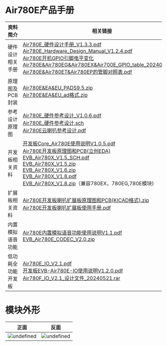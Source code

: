 # Air780E产品手册

| 资料简介 | 相关链接|
| ------- | ------ |
| 硬件设计相关手册 | [Air780E_硬件设计手册_V1.3.3.pdf](https://cdn.openluat-luatcommunity.openluat.com/attachment/20240819170318674_Air780E_硬件设计手册_V1.3.3.pdf)<br>[Air780E_Hardware_Design_Manual_V1.2.4.pdf](https://cdn.openluat-luatcommunity.openluat.com/attachment/20240819170438346_Air780E_Hardware_Design_Manual_V1.2.4.pdf)<br>[Air780E开机GPIO引脚电平变化](https://doc.openluat.com/article/4996 "Air780E开机GPIO引脚电平变化")<br>[Air780E&Air780EG&Air780EX&Air700E_GPIO_table_20240812.pdf](https://cdn.openluat-luatcommunity.openluat.com/attachment/20240813172012124_Air780E&Air780EG&Air780EX&Air700E_GPIO_table_20240812.pdf)<br>[Air780E&Air780ET&Air780EP的管脚对照表.pdf](https://cdn.openluat-luatcommunity.openluat.com/attachment/20240701144747559_Air780E&Air780ET&Air780EP的管脚对照表.pdf)|
| 原理图及PCB封装  | [Air780E&EA&EU_PADS9.5.zip](https://cdn.openluat-luatcommunity.openluat.com/attachment/20230425103341377_Air780E&EA&EU_PADS9.5.zip)<br>[Air780E&EA&EU_ad格式.zip](https://cdn.openluat-luatcommunity.openluat.com/attachment/20230426145209155_Air780E&EA&EU_ad格式.zip)|
|  参考设计原理图  |[Air780E_硬件参考设计_V1.0.6.pdf](https://cdn.openluat-luatcommunity.openluat.com/attachment/20230919101558193_Air780E_硬件参考设计_V1.0.6.pdf)<br>[Air780E_硬件参考设计.sch](https://cdn.openluat-luatcommunity.openluat.com/attachment/20230919101616743_Air780E_硬件参考设计.sch)<br>[Air780E云喇叭参考设计.pdf](https://cdn.openluat-luatcommunity.openluat.com/attachment/20230111164248588_EVB_Air780E云喇叭参考设计.pdf)|
|  开发板相关资料|[开发板Core_Air780E使用说明V1.0.5.pdf](https://cdn.openluat-luatcommunity.openluat.com/attachment/20240419155721583_开发板Core_Air780E使用说明V1.0.5.pdf)<br>[Air780E开发板原理图和PCB(立创EDA)](https://oshwhub.com/luat/evb_air780x_v1-6  "780X开发板原理图和PCB(立创EDA)")<br>[EVB_Air780X_V1.5_SCH.pdf](https://cdn.openluat-luatcommunity.openluat.com/attachment/20230705082334351_EVB_Air780X_V1.5_SCH.pdf)<br>[EVB_Air780X_V1.5.zip](https://cdn.openluat-luatcommunity.openluat.com/attachment/20230705082416943_EVB_Air780X_V1.5.zip)<br>[EVB_Air780X_V1.6.zip](https://cdn.openluat-luatcommunity.openluat.com/attachment/20240513100446379_EVB_Air780X_V1.6.zip)<br>[EVB_Air780X_V1.8.pdf](https://cdn.openluat-luatcommunity.openluat.com/attachment/20231222160117780_EVB_Air780X_V1.8.pdf)<br>[EVB_Air780X_V1.8.zip](https://cdn.openluat-luatcommunity.openluat.com/attachment/20230329163731051_EVB_Air780X_V1.8.zip)（兼容780EX，780EG,780E模块)|
|  扩展板相关资料  | [Air780E开发板喇叭扩展板原理图和PCB(KICAD格式).zip](https://cdn.openluat-luatcommunity.openluat.com/attachment/20221110145812309_Air780E开发板喇叭扩展板V1.0(KICAD格式).zip)<br>[Air780E开发板喇叭扩展板使用手册.pdf](https://cdn.openluat-luatcommunity.openluat.com/attachment/20221124161022658_Air780E开发板喇叭扩展板使用说明.pdf)|
|  内置模拟语音功能   | [Air780E内置模拟语音功能使用说明V1.1.pdf](https://cdn.openluat-luatcommunity.openluat.com/attachment/20230426152046436_Air780E内置模拟语音功能使用说明V1.1.pdf)<br>[EVB_Air780E_CODEC_V2.0.zip](https://cdn.openluat-luatcommunity.openluat.com/attachment/20230322172438811_EVB_Air780E_CODEC_V2.0.zip)|
|  低功耗全功能开发板 | [Air780E_IO_V2.1.pdf](https://cdn.openluat-luatcommunity.openluat.com/attachment/20240913104512513_Air780E_IO_V2.1.pdf)<br>[开发板EVB-Air780E-IO使用说明V1.2.0.pdf](https://cdn.openluat-luatcommunity.openluat.com/attachment/20231009103600243_开发板EVB-Air780E-IO使用说明V1.2.0.pdf)<br>[Air780F_IO_V2.1_设计文件_20240521.rar](https://cdn.openluat-luatcommunity.openluat.com/attachment/20240913104648422_Air780F_IO_V2.1_设计文件_20240521.rar) |

# 模块外形

| 正面| 反面|
| --- | --- |
|![undefined](https://cdn.openluat-luatcommunity.openluat.com/images/20230509102332246_Air780E面图.PNG "undefined") |![undefined](https://cdn.openluat-luatcommunity.openluat.com/images/20230509102406420_Air780E背面图.PNG "undefined")|

